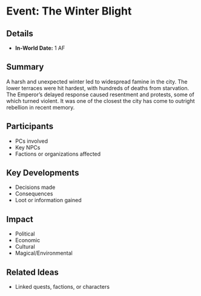 # Event: The Winter Blight
## Details
- **In-World Date:**  1 AF
## Summary
A harsh and unexpected winter led to widespread famine in the city. The lower terraces were hit hardest, with hundreds of deaths from starvation. The Emperor’s delayed response caused resentment and protests, some of which turned violent. It was one of the closest the city has come to outright rebellion in recent memory.
## Participants
- PCs involved
- Key NPCs
- Factions or organizations affected
## Key Developments
- Decisions made
- Consequences
- Loot or information gained
## Impact
- Political
- Economic
- Cultural
- Magical/Environmental
## Related Ideas
- Linked quests, factions, or characters
